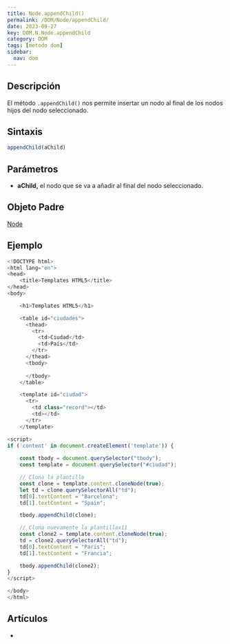 ```yaml
---
title: Node.appendChild()
permalink: /DOM/Node/appendChild/
date: 2023-09-27
key: DOM.N.Node.appendChild
category: DOM
tags: [metodo dom]
sidebar:
  nav: dom
---
```


## Descripción


El método `.appendChild()` nos permite insertar un nodo al final de los nodos hijos del nodo seleccionado.


## Sintaxis


```javascript
appendChild(aChild)
```


## Parámetros

- **aChild,** el nodo que se va a añadir al final del nodo seleccionado.

## Objeto Padre


[Node](https://www.w3api.com/DOM/Node/)


## Ejemplo


```javascript
<!DOCTYPE html>
<html lang="en">
<head>
	<title>Templates HTML5</title>
</head>
<body>

	<h1>Templates HTML5</h1>

	<table id="ciudades">
	  <thead>
	    <tr>
	      <td>Ciudad</td>
	      <td>País</td>    
	    </tr>
	  </thead>
	  <tbody>
	
	  </tbody>
	</table>

	<template id="ciudad">
	  <tr>
	    <td class="record"></td>
	    <td></td>
	  </tr>
	</template>

<script>
if ('content' in document.createElement('template')) {
    
    const tbody = document.querySelector("tbody");
    const template = document.querySelector("#ciudad");

    // Clona la plantilla
    const clone = template.content.cloneNode(true);
    let td = clone.querySelectorAll("td");
    td[0].textContent = "Barcelona";
    td[1].textContent = "Spain";

    tbody.appendChild(clone);

    // Clona nuevamente la plantillax11
    const clone2 = template.content.cloneNode(true);
    td = clone2.querySelectorAll("td");
    td[0].textContent = "Paris";
    td[1].textContent = "Francia";

    tbody.appendChild(clone2);
}
</script>

</body>
</html>
```


## Artículos

- 
